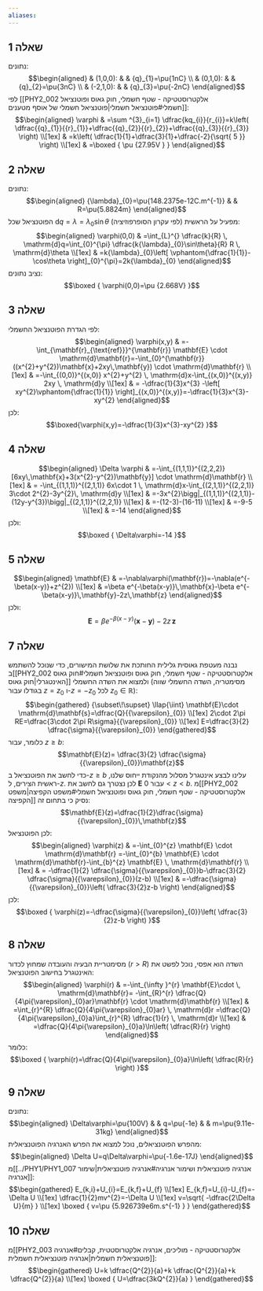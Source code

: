 ```yaml
---
aliases:
---
```

## שאלה 1
נתונים:
$$\begin{aligned}
 & (1,0,0): &  &  {q}_{1}=\pu{1nC} \\
 & (0,1,0): &  & {q}_{2}=\pu{3nC} \\
 & (-2,1,0): &  & {q}_{3}=\pu{-2nC}
\end{aligned}$$
לפי [[PHY2_002 אלקטרוסטטיקה - שטף חשמלי, חוק גאוס ופוטנציאל חשמלי#פוטנציאל חשמלי|פוטנציאל חשמלי של אוסף מטענים]]:
$$\begin{aligned}
\varphi & =\sum ^{3}_{i=1} \dfrac{kq_{i}}{r_{i}}=k\left( \dfrac{{q}_{1}}{{r}_{1}}+\dfrac{{q}_{2}}{{r}_{2}}+\dfrac{{q}_{3}}{{r}_{3}} \right) \\[1ex]
 & =k\left( \dfrac{1}{1}+\dfrac{3}{1}+\dfrac{-2}{\sqrt{ 5 }} \right) \\[1ex]
 & =\boxed {
\pu {27.95V }
 }
\end{aligned}$$

## שאלה 2
נתונים:
$$\begin{aligned}
{\lambda}_{0}=\pu{148.2375e-12C.m^{-1}} &  & R=\pu{5.8824m}
\end{aligned}$$
הפוטנציאל שכל $\mathrm{d}q=\lambda={\lambda}_{0}\sin\theta$ מפעיל על הראשית (לפי עקרון הסופרפוזיציה):
$$\begin{aligned}
\varphi(0,0) & =\int_{L}^{} \dfrac{k}{R} \, \mathrm{d}q=\int_{0}^{\pi} \dfrac{k{\lambda}_{0}\sin\theta}{R} R \, \mathrm{d}\theta  \\[1ex]
 & =k{\lambda}_{0}\left[ \vphantom{\dfrac{1}{1}}-\cos\theta \right]_{0}^{\pi}=2k{\lambda}_{0} 
\end{aligned}$$
נציב נתונים:
$$\boxed {
\varphi(0,0)=\pu {2.668V}
 }$$

## שאלה 3
לפי הגדרת הפוטנציאל החשמלי:
$$\begin{aligned}
\varphi(x,y) & =-\int_{\mathbf{r}_{\text{ref}}}^{\mathbf{r}} \mathbf{E} \cdot \mathrm{d}\mathbf{r}=-\int_{0}^{\mathbf{r}}((x^{2}+y^{2})\mathbf{x}+2xy\,\mathbf{y}) \cdot \mathrm{d}\mathbf{r} \\[1ex]
 & =-\int_{(0,0)}^{(x,0)} x^{2}+y^{2} \, \mathrm{d}x-\int_{(x,0)}^{(x,y)} 2xy \, \mathrm{d}y   \\[1ex]
 & = -\dfrac{1}{3}x^{3} -\left[ xy^{2}\vphantom{\dfrac{1}{1}} \right]_{(x,0)}^{(x,y)}=-\dfrac{1}{3}x^{3}-xy^{2}
\end{aligned}$$
לכן:
$$\boxed{\varphi(x,y)=-\dfrac{1}{3}x^{3}-xy^{2} }$$
## שאלה 4
$$\begin{aligned}
\Delta \varphi & =-\int_{(1,1,1)}^{(2,2,2)} [6xy\,\mathbf{x}+3(x^{2}-y^{2})\mathbf{y}]  \cdot \mathrm{d}\mathbf{r} \\[1ex]
 & = -\int_{(1,1,1)}^{(2,1,1)} 6x\cdot 1 \, \mathrm{d}x-\int_{(2,1,1)}^{(2,2,1)}  3\cdot 2^{2}-3y^{2}\, \mathrm{d}y   \\[1ex]
 & =-3x^{2}\bigg|_{(1,1,1)}^{(2,1,1)}-(12y-y^{3})\bigg|_{(2,1,1)}^{(2,2,1)}   \\[1ex]
 & =-(12-3)-(16-11) \\[1ex]
 & =-9-5 \\[1ex]
 & =-14
\end{aligned}$$
ולכן:
$$\boxed {
\Delta\varphi=-14
 }$$
## שאלה 5
$$\begin{aligned}
\mathbf{E} & =-\nabla\varphi(\mathbf{r})=-\nabla(e^{-\beta(x-y)}+z^{2}) \\[1ex]
 & =\beta e^{-\beta(x-y)}\,\mathbf{x}-\beta e^{-\beta(x-y)}\,\mathbf{y}-2z\,\mathbf{z}
\end{aligned}$$
ולכן:
$$\mathbf{E}=\beta e^{-\beta(x-y)}(\mathbf{x}-\mathbf{y})-2z\,\mathbf{z}$$

## שאלה 7
נבנה מעטפת גאוסית גלילית החותכת את שלושת המישורים, כדי שנוכל להשתמש ב[[PHY2_002 אלקטרוסטטיקה - שטף חשמלי, חוק גאוס ופוטנציאל חשמלי#חוק גאוס האינטגרלי|חוק גאוס]] ולמצוא את השדה החשמלי (מסימטריה, השדה החשמלי שווה בגודלו עבור $z={z}_{0}$ ו-$z=-{z}_{0}$ לכל ${z}_{0}\in \mathbb{R}$):
$$\begin{gathered}
{\subset\!\supset} \llap{\iint} \mathbf{E}\cdot \mathrm{d}\mathbf{s}=\dfrac{Q}{{\varepsilon}_{0}} \\[1ex]
2\cdot 2\pi RE=\dfrac{3\cdot 2\pi R\sigma}{{\varepsilon}_{0}} \\[1ex]
E=\dfrac{3}{2} \dfrac{\sigma}{{\varepsilon}_{0}}
\end{gathered}$$
כלומר, עבור $z\geq b$:
$$\mathbf{E}(z)= \dfrac{3}{2} \dfrac{\sigma}{{\varepsilon}_{0}}\mathbf{z}$$
כדי לחשב את הפוטנציאל ב-$z\geq b$ עלינו לבצע אינטגרל מסלול מהנקודת ייחוס שלנו, ראשית הצירים, ל-$z$. לכן נצטרך גם לחשב את $\mathbf{E}$ עבור $0<z<b$. מ[[PHY2_002 אלקטרוסטטיקה - שטף חשמלי, חוק גאוס ופוטנציאל חשמלי#משפט הקפיצה|משפט הקפיצה]] נסיק כי בתחום זה:
$$\mathbf{E}(z)=\dfrac{1}{2}\dfrac{\sigma}{{\varepsilon}_{0}}\,\mathbf{z}$$
לכן הפוטנציאל:
$$\begin{aligned}
\varphi(z) & =-\int_{0}^{z} \mathbf{E} \cdot \mathrm{d}\mathbf{r} =-\int_{0}^{b} \mathbf{E}  \cdot \mathrm{d}\mathbf{r}-\int_{b}^{z} \mathbf{E} \, \mathrm{d}\mathbf{r}   \\[1ex]
 & = -\dfrac{1}{2} \dfrac{\sigma}{{\varepsilon}_{0}}b-\dfrac{3}{2} \dfrac{\sigma}{{\varepsilon}_{0}}(z-b) \\[1ex]
 & =-\dfrac{\sigma}{{\varepsilon}_{0}}\left( \dfrac{3}{2}z-b \right)
\end{aligned}$$
לכן:
$$\boxed {
\varphi(z)=-\dfrac{\sigma}{{\varepsilon}_{0}}\left( \dfrac{3}{2}z-b \right)
 }$$
## שאלה 8
מסימטריית הבעיה והעובדה שמחוץ לכדור ($r>R$) השדה הוא אפסי, נוכל לפשט את האינטגרל בחישוב הפוטנציאל:
$$\begin{aligned}
\varphi(r) & =-\int_{\infty }^{r} \mathbf{E}\cdot \, \mathrm{d}\mathbf{r}= -\int_{R}^{r} \dfrac{Q}{4\pi{\varepsilon}_{0}ar}\mathbf{r} \cdot \mathrm{d}\mathbf{r}  \\[1ex]
 & =\int_{r}^{R} \dfrac{Q}{4\pi{\varepsilon}_{0}ar} \, \mathrm{d}r =\dfrac{Q}{4\pi{\varepsilon}_{0}a}\int_{r}^{R} \dfrac{1}{r} \, \mathrm{d}r \\[1ex]
 & =\dfrac{Q}{4\pi{\varepsilon}_{0}a}\ln\left( \dfrac{R}{r} \right)
\end{aligned}$$
כלומר:
$$\boxed {
\varphi(r)=\dfrac{Q}{4\pi{\varepsilon}_{0}a}\ln\left( \dfrac{R}{r} \right)
 }$$

## שאלה 9
נתונים:
$$\begin{aligned}
\Delta\varphi=\pu{100V} &  & q=\pu{-1e} &  & m=\pu{9.11e-31kg}
\end{aligned}$$
מהפרש הפוטנציאלים, נוכל למצוא את הפרש האנרגיה הפוטנציאלית:
$$\begin{aligned}
\Delta U=q\Delta\varphi=\pu{-1.6e-17J}
\end{aligned}$$
מ[[../PHY1/PHY1_007 אנרגיה פוטנציאלית ושימור אנרגיה#אנרגיה פוטנציאלית|שימור אנרגיה]]:
$$\begin{gathered}
E_{k,i}+U_{i}=E_{k,f}+U_{f} \\[1ex]
E_{k,f}=U_{i}-U_{f}=-\Delta U \\[1ex]
\dfrac{1}{2}mv^{2}=-\Delta U \\[1ex]
v=\sqrt{ -\dfrac{2\Delta U}{m} } \\[1ex]
\boxed {
v=\pu {5.926739e6m.s^{-1} }
 }
\end{gathered}$$

## שאלה 10
מ[[PHY2_003 אלקטרוסטטיקה - מוליכים, אנרגיה אלקטרוסטטית, קבלים#אנרגיה פוטנציאלית חשמלית|אנרגיה פוטנציאלית חשמלית]]:
$$\begin{gathered}
U=k \dfrac{Q^{2}}{a}+k \dfrac{Q^{2}}{a}+k \dfrac{Q^{2}}{a} \\[1ex]
\boxed {
U=\dfrac{3kQ^{2}}{a}
 }
\end{gathered}$$